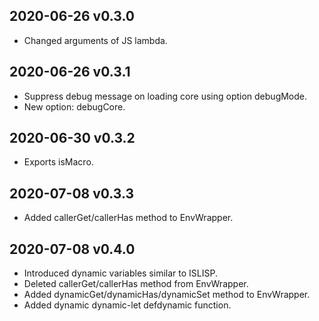 ## 2020-06-26 v0.3.0
  * <Breaking change> Changed arguments of JS lambda.

## 2020-06-26 v0.3.1
  * Suppress debug message on loading core using option debugMode.
  * New option: debugCore.

## 2020-06-30 v0.3.2
  * Exports isMacro.

## 2020-07-08 v0.3.3
  * Added callerGet/callerHas method to EnvWrapper.

## 2020-07-08 v0.4.0
  * Introduced dynamic variables similar to ISLISP.
  * Deleted callerGet/callerHas method from EnvWrapper.
  * Added dynamicGet/dynamicHas/dynamicSet method to EnvWrapper.
  * Added dynamic dynamic-let defdynamic function.
